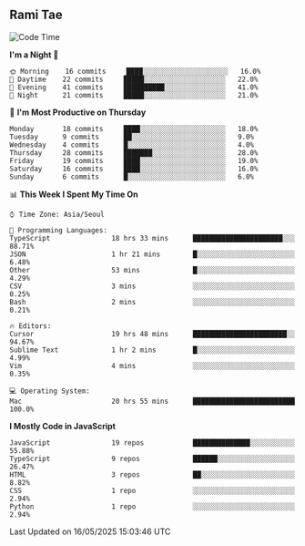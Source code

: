 ## Rami Tae

<!--START_SECTION:waka-->
![Code Time](http://img.shields.io/badge/Code%20Time-2%2C309%20hrs%2011%20mins-blue)

**I'm a Night 🦉** 

```text
🌞 Morning    16 commits     ████░░░░░░░░░░░░░░░░░░░░░   16.0% 
🌆 Daytime    22 commits     █████░░░░░░░░░░░░░░░░░░░░   22.0% 
🌃 Evening    41 commits     ██████████░░░░░░░░░░░░░░░   41.0% 
🌙 Night      21 commits     █████░░░░░░░░░░░░░░░░░░░░   21.0%

```
📅 **I'm Most Productive on Thursday** 

```text
Monday       18 commits     ████░░░░░░░░░░░░░░░░░░░░░   18.0% 
Tuesday      9 commits      ██░░░░░░░░░░░░░░░░░░░░░░░   9.0% 
Wednesday    4 commits      █░░░░░░░░░░░░░░░░░░░░░░░░   4.0% 
Thursday     28 commits     ███████░░░░░░░░░░░░░░░░░░   28.0% 
Friday       19 commits     ████░░░░░░░░░░░░░░░░░░░░░   19.0% 
Saturday     16 commits     ████░░░░░░░░░░░░░░░░░░░░░   16.0% 
Sunday       6 commits      █░░░░░░░░░░░░░░░░░░░░░░░░   6.0%

```


📊 **This Week I Spent My Time On** 

```text
⌚︎ Time Zone: Asia/Seoul

💬 Programming Languages: 
TypeScript               18 hrs 33 mins      ██████████████████████░░░   88.71% 
JSON                     1 hr 21 mins        █░░░░░░░░░░░░░░░░░░░░░░░░   6.48% 
Other                    53 mins             █░░░░░░░░░░░░░░░░░░░░░░░░   4.29% 
CSV                      3 mins              ░░░░░░░░░░░░░░░░░░░░░░░░░   0.25% 
Bash                     2 mins              ░░░░░░░░░░░░░░░░░░░░░░░░░   0.21%

🔥 Editors: 
Cursor                   19 hrs 48 mins      ███████████████████████░░   94.67% 
Sublime Text             1 hr 2 mins         █░░░░░░░░░░░░░░░░░░░░░░░░   4.99% 
Vim                      4 mins              ░░░░░░░░░░░░░░░░░░░░░░░░░   0.35%

💻 Operating System: 
Mac                      20 hrs 55 mins      █████████████████████████   100.0%

```

**I Mostly Code in JavaScript** 

```text
JavaScript               19 repos            ██████████████░░░░░░░░░░░   55.88% 
TypeScript               9 repos             ██████░░░░░░░░░░░░░░░░░░░   26.47% 
HTML                     3 repos             ██░░░░░░░░░░░░░░░░░░░░░░░   8.82% 
CSS                      1 repo              ░░░░░░░░░░░░░░░░░░░░░░░░░   2.94% 
Python                   1 repo              ░░░░░░░░░░░░░░░░░░░░░░░░░   2.94%

```



 Last Updated on 16/05/2025 15:03:46 UTC
<!--END_SECTION:waka-->
